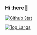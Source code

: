 ### Hi there 👋

[![Github Stat](https://github-readme-stats.vercel.app/api?username=sweetcorn1229&theme=material-palenight)](https://github.com/sweetcorn1229/sweetcorn1229)


[![Top Langs](https://github-readme-stats.vercel.app/api/top-langs/?username=sweetcorn1229&layout=compact&theme=material-palenight)](https://github.com/anuraghazra/github-readme-stats)
